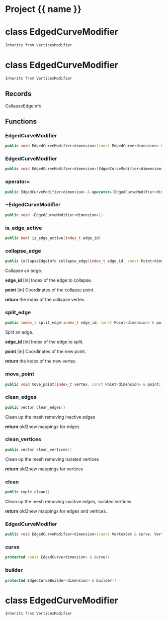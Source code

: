<script setup>
import {useRoute} from 'vitepress'
const {path} = useRoute()
const tokens = path.split('/')
const words = tokens[2].split('-');
for (let i = 0; i < words.length; i++) {
    words[i] = words[i].charAt(0).toUpperCase() + words[i].slice(1);
    words[i] = words[i].replace('geode', 'Geode')
}
const name = words.join('-');
</script>
# Project {{ name }}

# class EdgedCurveModifier


```cpp
Inherits from VerticesModifier
```



# class EdgedCurveModifier


```cpp
Inherits from VerticesModifier
```



## Records

CollapseEdgeInfo



## Functions

### EdgedCurveModifier

```cpp
public void EdgedCurveModifier<dimension>(const EdgedCurve<dimension> & curve, EdgedCurveBuilder<dimension> & builder)
```


### EdgedCurveModifier

```cpp
public void EdgedCurveModifier<dimension>(EdgedCurveModifier<dimension> && other)
```


### operator=

```cpp
public EdgedCurveModifier<dimension> & operator=(EdgedCurveModifier<dimension> && other)
```


### ~EdgedCurveModifier

```cpp
public void ~EdgedCurveModifier<dimension>()
```


### is_edge_active

```cpp
public bool is_edge_active(index_t edge_id)
```


### collapse_edge

```cpp
public CollapseEdgeInfo collapse_edge(index_t edge_id, const Point<dimension> & point)
```


 Collapse an edge.

**edge_id** [in] Index of the edge to collapse.

**point** [in] Coordinates of the collapse point.

**return** the index of the collapse vertex.

### split_edge

```cpp
public index_t split_edge(index_t edge_id, const Point<dimension> & point)
```


 Split an edge.

**edge_id** [in] Index of the edge to split.

**point** [in] Coordinates of the new point.

**return** the index of the new vertex.

### move_point

```cpp
public void move_point(index_t vertex, const Point<dimension> & point)
```


### clean_edges

```cpp
public vector clean_edges()
```


 Clean up the mesh removing inactive edges

**return** old2new mappings for edges

### clean_vertices

```cpp
public vector clean_vertices()
```


 Clean up the mesh removing isolated vertices

**return** old2new mappings for vertices

### clean

```cpp
public tuple clean()
```


 Clean up the mesh removing inactive edges, isolated vertices.

**return** old2new mappings for edges and vertices.

### EdgedCurveModifier

```cpp
public void EdgedCurveModifier<dimension>(const VertexSet & curve, VertexSetBuilder & builder, MeshModifierFactoryKey key)
```


### curve

```cpp
protected const EdgedCurve<dimension> & curve()
```


### builder

```cpp
protected EdgedCurveBuilder<dimension> & builder()
```




# class EdgedCurveModifier


```cpp
Inherits from VerticesModifier
```



